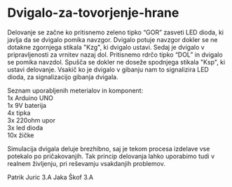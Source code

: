 # Dvigalo-za-tovorjenje-hrane

Delovanje se začne ko pritisnemo zeleno tipko “GOR” zasveti LED dioda, ki javlja da se dvigalo pomika navzgor. Dvigalo potuje navzgor dokler se ne dotakne zgornjega stikala "Kzg", ki dvigalo ustavi. Sedaj je dvigalo v pripravljenosti za vrnitev nazaj dol. Pritisnemo rdrčo tipko “DOL” in dvigalo se pomika navzdol. Spušča se dokler ne doseže spodnjega stikala "Ksp", ki ustavi delovanje. Vsakič ko je dvigalo v gibanju nam to signalizira LED dioda, za signalizacijo gibanja dvigala.

Seznam uporabljenih meterialov in komponent:\
1x Arduino UNO  
1x 9V baterija\
4x tipka\
3x 220ohm upor\
3x led dioda\
10x žičke

Simulacija dvigala deluje brezhibno, saj je tekom procesa izdelave vse potekalo po pričakovanjih. Tak princip delovanja lahko uporabimo tudi v realnem življenju, pri reševamju vsakdanjih problemov.

Patrik Juric 3.A
Jaka Škof 3.A
